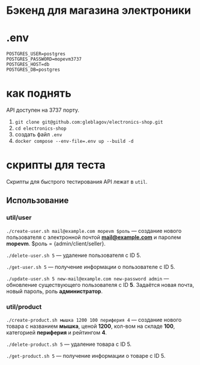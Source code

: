 # Бэкенд для магазина электроники

# .env
```
POSTGRES_USER=postgres
POSTGRES_PASSWORD=mopevm3737
POSTGRES_HOST=db
POSTGRES_DB=postgres
```

# как поднять

API доступен на 3737 порту.

1. `git clone git@github.com:gleblagov/electronics-shop.git`
2. `cd electronics-shop`
3. создать файл `.env`
4. `docker compose --env-file=.env up --build -d`

# скрипты для теста

Скрипты для быстрого тестирования API лежат в `util`. 

## Использование

### util/user

`./create-user.sh mail@example.com mopevm $роль` — создание нового пользователя с электронной почтой **mail@example.com** и паролем **mopevm**. $роль = {admin/client/seller}.

`./delete-user.sh 5` — удаление пользователя с ID 5.

`./get-user.sh 5` — получение информации о пользователе с ID 5.

`./update-user.sh 5 new-mail@example.com new-password admin` — обновление существующего пользователя с ID **5**. Задаётся новая почта, новый пароль, роль **администратор**.


### util/product

`./create-product.sh мышка 1200 100 периферия 4` — создание нового товара с названием **мышка**, ценой **1200**, кол-вом на складе **100**, категорией **периферия** и рейтингом **4**.

`./delete-product.sh 5` — удаление товара с ID 5.

`./get-product.sh 5` — получение информации о товаре с ID 5.
